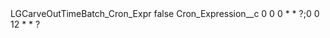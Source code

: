 <?xml version="1.0" encoding="UTF-8"?>
<CustomMetadata xmlns="http://soap.sforce.com/2006/04/metadata" xmlns:xsi="http://www.w3.org/2001/XMLSchema-instance" xmlns:xsd="http://www.w3.org/2001/XMLSchema">
    <label>LGCarveOutTimeBatch_Cron_Expr</label>
    <protected>false</protected>
    <values>
        <field>Cron_Expression__c</field>
        <value xsi:type="xsd:string">0 0 0 * * ?;0 0 12 * * ?</value>
    </values>
</CustomMetadata>
